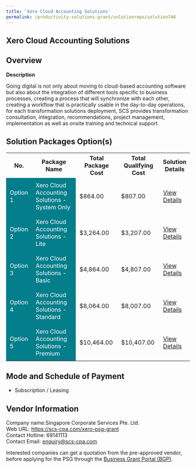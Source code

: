 ```yaml
---
title: 'Xero Cloud Accounting Solutions'
permalink: /productivity-solutions-grant/solutionrepo/solution746
---
```


## Xero Cloud Accounting Solutions

## Overview

**Description**

Going digital is not only about moving to cloud-based accounting software but also about the integration of different tools specific to business processes, creating a process that will synchronize with each other, creating a workflow that is practically usable in the day-to-day operations, for each transformation solutions deployment, SCS provides transformation consultation, integration, recommendations, project management, implementation as well as onsite training and technical support.

## Solution Packages Option(s)

<table>
<tr>
<th><b>No.</b></th>
<th><b>Package Name</b></th>
<th><b>Total Package Cost</b></th>
<th><b>Total Qualifying Cost</b></th>
<th><b>Solution Details</b></th>
</tr>
<tr>
<td style='padding: 10px; background-color: #037E8A; color: #FFFFFF;'>Option 1</td>
<td style='padding: 10px; background-color: #037E8A; color: #FFFFFF;'>Xero Cloud Accounting Solutions - System Only</td>
<td style='padding: 10px;'>$864.00</td>
<td style='padding: 10px;'>$807.00</td>
<td style='padding: 10px;'><a href='/images/psg/Singapore_Corporate_Services_Xero_DesensitisedPart1.pdf' target='_blank'>View Details</a></td>
</tr>
<tr>
<td style='padding: 10px; background-color: #037E8A; color: #FFFFFF;'>Option 2</td>
<td style='padding: 10px; background-color: #037E8A; color: #FFFFFF;'>Xero Cloud Accounting Solutions - Lite</td>
<td style='padding: 10px;'>$3,264.00</td>
<td style='padding: 10px;'>$3,207.00</td>
<td style='padding: 10px;'><a href='/images/psg/Singapore_Corporate_Services_Xero_DesensitisedPart2.pdf' target='_blank'>View Details</a></td>
</tr>
<tr>
<td style='padding: 10px; background-color: #037E8A; color: #FFFFFF;'>Option 3</td>
<td style='padding: 10px; background-color: #037E8A; color: #FFFFFF;'>Xero Cloud Accounting Solutions - Basic</td>
<td style='padding: 10px;'>$4,864.00</td>
<td style='padding: 10px;'>$4,807.00</td>
<td style='padding: 10px;'><a href='/images/psg/Singapore_Corporate_Services_Xero_DesensitisedPart3.pdf' target='_blank'>View Details</a></td>
</tr>
<tr>
<td style='padding: 10px; background-color: #037E8A; color: #FFFFFF;'>Option 4</td>
<td style='padding: 10px; background-color: #037E8A; color: #FFFFFF;'>Xero Cloud Accounting Solutions - Standard</td>
<td style='padding: 10px;'>$8,064.00</td>
<td style='padding: 10px;'>$8,007.00</td>
<td style='padding: 10px;'><a href='/images/psg/Singapore_Corporate_Services_Xero_DesensitisedPart4.pdf' target='_blank'>View Details</a></td>
</tr>
<tr>
<td style='padding: 10px; background-color: #037E8A; color: #FFFFFF;'>Option 5</td>
<td style='padding: 10px; background-color: #037E8A; color: #FFFFFF;'>Xero Cloud Accounting Solutions - Premium</td>
<td style='padding: 10px;'>$10,464.00</td>
<td style='padding: 10px;'>$10,407.00</td>
<td style='padding: 10px;'><a href='/images/psg/Singapore_Corporate_Services_Xero_DesensitisedPart5.pdf' target='_blank'>View Details</a></td>
</tr>
</table>

## Mode and Schedule of Payment

 - Subscription / Leasing

## Vendor Information

 Company name:Singapore Corporate Services Pte. Ltd.<br>Web URL: https://scs-cpa.com/xero-psg-grant <br>Contact Hotline: 69141113 <br>Contact Email: enquiry@scs-cpa.com 

Interested companies can get a quotation from the pre-approved vendor, before applying for the PSG through the <a href='https://www.businessgrants.gov.sg/' target='_blank' rel='noopener'>Business Grant Portal (BGP)</a>.

<script src="/jquery/resize-tables.js"></script>
